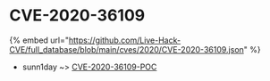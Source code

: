 # CVE-2020-36109
{% embed url="https://github.com/Live-Hack-CVE/full_database/blob/main/cves/2020/CVE-2020-36109.json" %}

* sunn1day ~> [CVE-2020-36109-POC](https://www.alice-snow.ru/2020/database/cve-2020-36109/cve-2020-36109-poc-sunn1day)